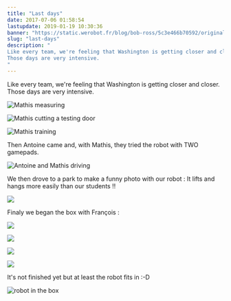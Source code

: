```yaml
---
title: "Last days"
date: 2017-07-06 01:58:54
lastupdate: 2019-01-19 10:30:36
banner: "https://static.werobot.fr/blog/bob-ross/5c3e466b70592/original.jpg"
slug: "last-days"
description: " 
Like every team, we're feeling that Washington is getting closer and closer.
Those days are very intensive.
"
---
```

Like every team, we're feeling that Washington is getting closer and closer.
Those days are very intensive.

![Mathis measuring](https://static.werobot.fr/blog/bob-ross/5c3e466bcc635/50.jpg "Mathis measuring")

![Mathis cutting a testing door](https://static.werobot.fr/blog/bob-ross/5c3e466c48bda/50.jpg "Mathis cutting a testing door")

![Mathis training](https://static.werobot.fr/blog/bob-ross/5c3e466ca9376/50.jpg "Mathis training")

Then Antoine came and, with Mathis, they tried the robot with TWO gamepads.

![Antoine and Mathis driving](https://static.werobot.fr/blog/bob-ross/5c3e466b70592/50.jpg "Antoine and Mathis driving")

 We then drove to a park to make a funny photo with our robot : It lifts and hangs more easily than our students !!

![](https://static.werobot.fr/blog/bob-ross/5c3e466d7d455/50.jpg )

Finaly we began the box with François :

![](https://static.werobot.fr/blog/bob-ross/5c3e466de6d60/50.jpg )

![](https://static.werobot.fr/blog/bob-ross/5c3e466e8f035/50.jpg)

![](https://static.werobot.fr/blog/bob-ross/5c3e466eef725/50.jpg )

![](https://static.werobot.fr/blog/bob-ross/5c3e466f8cd6d/50.jpg )

It's not finished yet but at least the robot fits in :-D

![robot in the box](https://static.werobot.fr/blog/bob-ross/5c3e466fe659b/50.jpg "robot in the box")
    